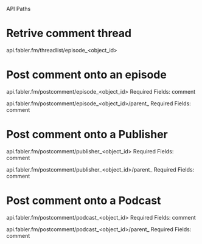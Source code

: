 API Paths

# Retrive comment thread
api.fabler.fm/threadlist/episode_<object_id>

# Post comment onto an episode
api.fabler.fm/postcomment/episode_<object_id>
Required Fields: comment

api.fabler.fm/postcomment/episode_<object_id>/parent_<parentid>
Required Fields: comment


# Post comment onto a Publisher
api.fabler.fm/postcomment/publisher_<object_id>
Required Fields: comment

api.fabler.fm/postcomment/publisher_<object_id>/parent_<parentid>
Required Fields: comment


# Post comment onto a Podcast
api.fabler.fm/postcomment/podcast_<object_id>
Required Fields: comment

api.fabler.fm/postcomment/podcast_<object_id>/parent_<parentid>
Required Fields: comment

